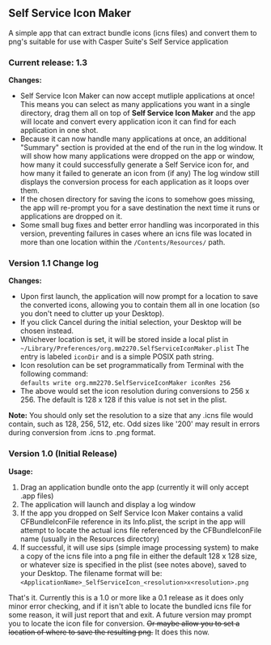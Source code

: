 ## Self Service Icon Maker
A simple app that can extract bundle icons (icns files) and convert them to png's suitable for use with Casper Suite's Self Service application

### Current release: 1.3  
**Changes:**  

- Self Service Icon Maker can now accept mutliple applications at once! This means you can select as many applications you want in a single directory, drag them all on top of **Self Service Icon Maker** and the app will locate and convert every application icon it can find for each application in one shot.  
- Because it can now handle many applications at once, an additional "Summary" section is provided at the end of the run in the log window. It will show how many applications were dropped on the app or window, how many it could successfully generate a Self Service icon for, and how many it failed to generate an icon from (if any) The log window still displays the conversion process for each application as it loops over them.  
- If the chosen directory for saving the icons to somehow goes missing, the app will re-prompt you for a save destination the next time it runs or applications are dropped on it.  
- Some small bug fixes and better error handling was incorporated in this version, preventing failures in cases where an icns file was located in more than one location within the `/Contents/Resources/` path.  

### Version 1.1 Change log
**Changes:**  

- Upon first launch, the application will now prompt for a location to save the converted icons, allowing you to contain them all in one location (so you don't need to clutter up your Desktop).
- If you click Cancel during the initial selection, your Desktop will be chosen instead.
- Whichever location is set, it will be stored inside a local plist in `~/Library/Preferences/org.mm2270.SelfServiceIconMaker.plist` The entry is labeled `iconDir` and is a simple POSIX path string.
- Icon resolution can be set programmatically from Terminal with the following command:  
`defaults write org.mm2270.SelfServiceIconMaker iconRes 256`
-   The above would set the icon resolution during conversions to 256 x 256. The default is 128 x 128 if this value is not set in the plist.

**Note:** You should only set the resolution to a size that any .icns file would contain, such as 128, 256, 512, etc. Odd sizes like '200' may result in errors during conversion from .icns to .png format.

### Version 1.0 (Initial Release)  

**Usage:**  

1. Drag an application bundle onto the app (currently it will only accept .app files)  
2. The application will launch and display a log window  
3. If the app you dropped on Self Service Icon Maker contains a valid CFBundleIconFile reference in its Info.plist, the script in the app will attempt to locate the actual icns file referenced by the CFBundleIconFile name (usually in the Resources directory)  
4. If successful, it will use sips (simple image processing system) to make a copy of the icns file into a png file in either the default 128 x 128 size, or whatever size is specified in the plist (see notes above), saved to your Desktop. The filename format will be: `<ApplicationName>_SelfServiceIcon_<resolution>x<resolution>.png`

That's it. Currently this is a 1.0 or more like a 0.1 release as it does only minor error checking, and if it isn't able to locate the bundled icns file for some reason, it will just report that and exit. A future version may prompt you to locate the icon file for conversion. ~~Or maybe allow you to set a location of where to save the resulting png.~~  It does this now.
